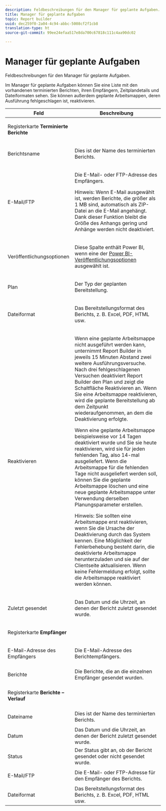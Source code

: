 ```yaml
---
description: Feldbeschreibungen für den Manager für geplante Aufgaben.
title: Manager für geplante Aufgaben
topic: Report builder
uuid: dec259f0-2a04-4c94-abbc-5008cf2f1cb8
translation-type: ht
source-git-commit: 99ee24efaa517e8da700c67818c111c4aa90dc02

---
```



# Manager für geplante Aufgaben

Feldbeschreibungen für den Manager für geplante Aufgaben.

Im Manager für geplante Aufgaben können Sie eine Liste mit den vorhandenen terminierten Berichten, ihren Empfängern, Zeitplandetails und Dateiformaten sehen. Sie können außerdem geplante Arbeitsmappen, deren Ausführung fehlgeschlagen ist, reaktivieren.

<table id="table_21B07A0B5F1D4435A4E882E45A7A6B6E"> 
 <thead> 
  <tr> 
   <th colname="col1" class="entry"> Feld </th> 
   <th colname="col2" class="entry"> Beschreibung </th> 
  </tr> 
 </thead>
 <tbody> 
  <tr> 
   <td colname="col1"> <p>Registerkarte <b>Terminierte Berichte </b> </p> </td> 
   <td colname="col2"> </td> 
  </tr> 
  <tr> 
   <td colname="col1"> <p>Berichtsname </p> </td> 
   <td colname="col2"> <p>Dies ist der Name des terminierten Berichts. </p> </td> 
  </tr> 
  <tr> 
   <td colname="col1"> <p> E-Mail/FTP </p> </td> 
   <td colname="col2"> <p>Die E-Mail- oder FTP-Adresse des Empfängers. </p> <p>Hinweis: Wenn E-Mail ausgewählt ist, werden Berichte, die größer als 1 MB sind, automatisch als ZIP-Datei an die E-Mail angehängt. Dank dieser Funktion bleibt die Größe des Anhangs gering und Anhänge werden nicht deaktiviert. </p> </td> 
  </tr> 
  <tr> 
   <td colname="col1"> <p>Veröffentlichungsoptionen </p> </td> 
   <td colname="col2"> <p>Diese Spalte enthält Power BI, wenn eine der <a href="/help/analyze/report-builder/c-publish-power-bi/integration-power-bi.md"  > Power BI-Veröffentlichungsoptionen</a> ausgewählt ist. </p> </td> 
  </tr> 
  <tr> 
   <td colname="col1"> <p>Plan </p> </td> 
   <td colname="col2"> <p>Der Typ der geplanten Bereitstellung. </p> </td> 
  </tr> 
  <tr> 
   <td colname="col1"> <p> Dateiformat </p> </td> 
   <td colname="col2"> <p> Das Bereitstellungsformat des Berichts, z. B. Excel, PDF, HTML usw. </p> </td> 
  </tr> 
  <tr> 
   <td colname="col1"> <p>Reaktivieren </p> </td> 
   <td colname="col2"> <p>Wenn eine geplante Arbeitsmappe nicht ausgeführt werden kann, unternimmt Report Builder in jeweils 15 Minuten Abstand zwei weitere Ausführungsversuche. Nach drei fehlgeschlagenen Versuchen deaktiviert Report Builder den Plan und zeigt die Schaltfläche <span class="wintitle">Reaktivieren</span> an. Wenn Sie eine Arbeitsmappe reaktivieren, wird die geplante Bereitstellung ab dem Zeitpunkt wiederaufgenommen, an dem die Deaktivierung erfolgte. </p> <p>Wenn eine geplante Arbeitsmappe beispielsweise vor 14 Tagen deaktiviert wurde und Sie sie heute reaktivieren, wird sie für jeden fehlenden Tag, also 14-mal ausgeliefert. Wenn die Arbeitsmappe für die fehlenden Tage nicht ausgeliefert werden soll, können Sie die geplante Arbeitsmappe löschen und eine neue geplante Arbeitsmappe unter Verwendung derselben Planungsparameter erstellen. </p> <p> <p>Hinweis: Sie sollten eine Arbeitsmappe erst reaktivieren, wenn Sie die Ursache der Deaktivierung durch das System kennen. Eine Möglichkeit der Fehlerbehebung besteht darin, die deaktivierte Arbeitsmappe herunterzuladen und sie auf der Clientseite aktualisieren. Wenn keine Fehlermeldung erfolgt, sollte die Arbeitsmappe reaktiviert werden können. </p> </p> </td> 
  </tr> 
  <tr> 
   <td colname="col1"> <p>Zuletzt gesendet </p> </td> 
   <td colname="col2"> <p>Das Datum und die Uhrzeit, an denen der Bericht zuletzt gesendet wurde. </p> </td> 
  </tr> 
  <tr> 
   <td colname="col1"> <p>Registerkarte <b>Empfänger </b> </p> </td> 
   <td colname="col2"> </td> 
  </tr> 
  <tr> 
   <td colname="col1"> <p>E-Mail-Adresse des Empfängers </p> </td> 
   <td colname="col2"> Die E-Mail-Adresse des Berichtempfängers. </td> 
  </tr> 
  <tr> 
   <td colname="col1"> <p>Berichte </p> </td> 
   <td colname="col2"> Die Berichte, die an die einzelnen Empfänger gesendet wurden. </td> 
  </tr> 
  <tr> 
   <td colname="col1"> <p>Registerkarte <b>Berichte – Verlauf</b> </p> </td> 
   <td colname="col2"> </td> 
  </tr> 
  <tr> 
   <td colname="col1"> <p>Dateiname </p> </td> 
   <td colname="col2"> Dies ist der Name des terminierten Berichts. </td> 
  </tr> 
  <tr> 
   <td colname="col1"> <p>Datum </p> </td> 
   <td colname="col2"> Das Datum und die Uhrzeit, an denen der Bericht zuletzt gesendet wurde. </td> 
  </tr> 
  <tr> 
   <td colname="col1"> <p>Status </p> </td> 
   <td colname="col2"> Der Status gibt an, ob der Bericht gesendet oder nicht gesendet wurde. </td> 
  </tr> 
  <tr> 
   <td colname="col1"> <p>E-Mail/FTP </p> </td> 
   <td colname="col2"> Die E-Mail- oder FTP-Adresse für den Empfänger des Berichts. </td> 
  </tr> 
  <tr> 
   <td colname="col1"> <p>Dateiformat </p> </td> 
   <td colname="col2"> Das Bereitstellungsformat des Berichts, z. B. Excel, PDF, HTML usw. </td> 
  </tr> 
 </tbody> 
</table>
